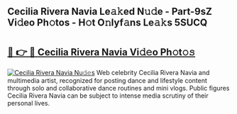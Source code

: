 ## Cecilia Rivera Navia Le𝚊𝚔ed N𝚞𝚍e - Part-9sZ Vi𝚍eo Ph𝚘tos - H𝚘t O𝚗lyf𝚊ns Le𝚊𝚔s 5SUCQ

# <h2><a href="http://hf43ep.feru.top/?c=Cecilia+Rivera+Navia">🔗 👉 🔴 Cecilia Rivera Navia Vi𝚍𝚎o Ph𝚘t𝚘𝚜</a></h2>

[![Cecilia Rivera Navia Nu𝚍𝚎s](https://i.imgur.com/0TWrTi3.gif)](http://hf43ep.feru.top/?c=Cecilia+Rivera+Navia)
Web celebrity Cecilia Rivera Navia and multimedia artist, recognized for posting dance and lifestyle content through solo and collaborative dance routines and mini vlogs. Public figures Cecilia Rivera Navia can be subject to intense media scrutiny of their personal lives. 
